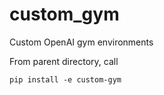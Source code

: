 # custom_gym
Custom OpenAI gym environments

From parent directory, call

```
pip install -e custom-gym
```